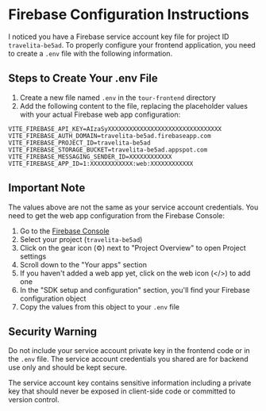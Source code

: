 # Firebase Configuration Instructions

I noticed you have a Firebase service account key file for project ID `travelita-be5ad`. To properly configure your frontend application, you need to create a `.env` file with the following information.

## Steps to Create Your .env File

1. Create a new file named `.env` in the `tour-frontend` directory
2. Add the following content to the file, replacing the placeholder values with your actual Firebase web app configuration:

```
VITE_FIREBASE_API_KEY=AIzaSyXXXXXXXXXXXXXXXXXXXXXXXXXXXXXXXX
VITE_FIREBASE_AUTH_DOMAIN=travelita-be5ad.firebaseapp.com
VITE_FIREBASE_PROJECT_ID=travelita-be5ad
VITE_FIREBASE_STORAGE_BUCKET=travelita-be5ad.appspot.com
VITE_FIREBASE_MESSAGING_SENDER_ID=XXXXXXXXXXXX
VITE_FIREBASE_APP_ID=1:XXXXXXXXXXXX:web:XXXXXXXXXXXX
```

## Important Note

The values above are not the same as your service account credentials. You need to get the web app configuration from the Firebase Console:

1. Go to the [Firebase Console](https://console.firebase.google.com/)
2. Select your project (`travelita-be5ad`)
3. Click on the gear icon (⚙️) next to "Project Overview" to open Project settings
4. Scroll down to the "Your apps" section
5. If you haven't added a web app yet, click on the web icon (</>) to add one
6. In the "SDK setup and configuration" section, you'll find your Firebase configuration object
7. Copy the values from this object to your `.env` file

## Security Warning

Do not include your service account private key in the frontend code or in the `.env` file. The service account credentials you shared are for backend use only and should be kept secure.

The service account key contains sensitive information including a private key that should never be exposed in client-side code or committed to version control.
